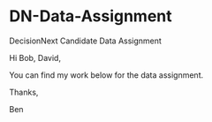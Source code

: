 # DN-Data-Assignment
DecisionNext Candidate Data Assignment

Hi Bob, David,

You can find my work below for the data assignment.

Thanks,

Ben
